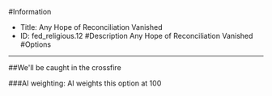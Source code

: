 #Information
 - Title: Any Hope of Reconciliation Vanished
 - ID: fed_religious.12
#Description
Any Hope of Reconciliation Vanished
#Options

___
##We'll be caught in the crossfire

###AI weighting:
AI weights this option at 100

